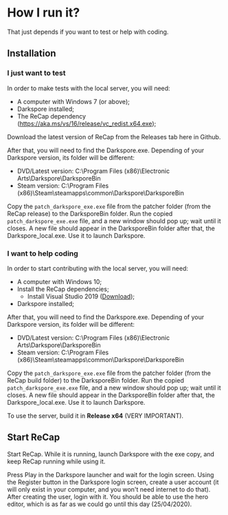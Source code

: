 # How I run it?
That just depends if you want to test or help with coding.

## Installation

### I just want to test
In order to make tests with the local server, you will need:

- A computer with Windows 7 (or above);
- Darkspore installed;
- The ReCap dependency (https://aka.ms/vs/16/release/vc_redist.x64.exe);

Download the latest version of ReCap from the Releases tab here in Github. 

After that, you will need to find the Darkspore.exe. Depending of your Darkspore version, its folder will be different:
- DVD/Latest version: C:\Program Files (x86)\Electronic Arts\Darkspore\DarksporeBin
- Steam version: C:\Program Files (x86)\Steam\steamapps\common\Darkspore\DarksporeBin

Copy the `patch_darkspore_exe.exe` file from the patcher folder (from the ReCap release) to the DarksporeBin folder. Run the copied `patch_darkspore_exe.exe` file, and a new window should pop up; wait until it closes. A new file should appear in the DarksporeBin folder after that, the Darkspore_local.exe. Use it to launch Darkspore.

### I want to help coding
In order to start contributing with the local server, you will need:

- A computer with Windows 10;
- Install the ReCap dependencies;
   - Install Visual Studio 2019 ([Download](https://visualstudio.microsoft.com/thank-you-downloading-visual-studio/?sku=Community&rel=16));
- Darkspore installed;

After that, you will need to find the Darkspore.exe. Depending of your Darkspore version, its folder will be different:
- DVD/Latest version: C:\Program Files (x86)\Electronic Arts\Darkspore\DarksporeBin
- Steam version: C:\Program Files (x86)\Steam\steamapps\common\Darkspore\DarksporeBin

Copy the `patch_darkspore_exe.exe` file from the patcher folder (from the ReCap build folder) to the DarksporeBin folder. Run the copied `patch_darkspore_exe.exe` file, and a new window should pop up; wait until it closes. A new file should appear in the DarksporeBin folder after that, the Darkspore_local.exe. Use it to launch Darkspore.

To use the server, build it in **Release x64** (VERY IMPORTANT).

## Start ReCap
Start ReCap. While it is running, launch Darkspore with the exe copy, and keep ReCap running while using it.

Press Play in the Darkspore launcher and wait for the login screen. Using the Register button in the Darkspore login screen, create a user account (it will only exist in your computer, and you won't need internet to do that). After creating the user, login with it. You should be able to use the hero editor, which is as far as we could go until this day (25/04/2020).
